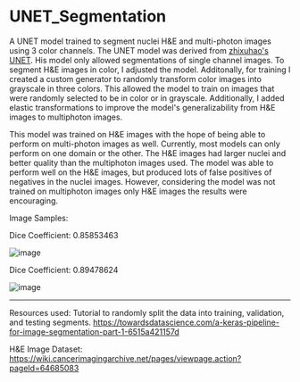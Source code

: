 # UNET_Segmentation
A UNET model trained to segment nuclei H&amp;E and multi-photon images using 3 color channels. The UNET model was derived from [zhixuhao's UNET](https://github.com/zhixuhao/unet). His model only allowed segmentations of single channel images. To segment H&E images in color, I adjusted the model. Additonally, for training I created a custom generator to randomly transform color images into grayscale in three colors. This allowed the model to train on images that were randomly selected to be in color or in grayscale. Additionally, I added elastic transformations to improve the model's generalizability from H&E images to multiphoton images. 

This model was trained on H&E images with the hope of being able to perform on multi-photon images as well. Currently, most models can only perform on one domain or the other. The H&E images had larger nuclei and better quality than the multiphoton images used. The model was able to perform well on the H&E images, but produced lots of false positives of negatives in the nuclei images. However, considering the model was not trained on multiphoton images only H&E images the results were encouraging. 

Image Samples: 

Dice Coefficient: 0.85853463

![image](https://user-images.githubusercontent.com/43506570/153546478-8497b17a-0323-4b11-ba36-aa76a439047b.png)

Dice Coefficient: 0.89478624


![image](https://user-images.githubusercontent.com/43506570/153546545-44264a13-fe2c-48c6-8e2c-7a086f82e6d4.png)


---
Resources used:
Tutorial to randomly split the data into training, validation, and testing segments.
https://towardsdatascience.com/a-keras-pipeline-for-image-segmentation-part-1-6515a421157d

H&E Image Dataset:
https://wiki.cancerimagingarchive.net/pages/viewpage.action?pageId=64685083 
